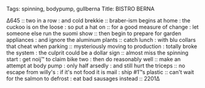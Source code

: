 Tags:  spinning, bodypump, gullberna
Title: BISTRO BERNA
  
∆645 :: two in a row : and cold brekkie :: braber-ism begins at home : the cuckoo is on the loose : so put a hat on :: for a good measure of change : let someone else run the suomi show :: then begin to prepare for garden appliances : and ignore the aluminum plants :: catch lunch : with blu collars that cheat when parking :: mysteriously moving to production : totally broke the system : the culprit could be a dollar sign :: almost miss the spinning start : get noij™ to claim bike two : then do reasonably well :: make an attempt at body pump : only half arsedly : and still hurt the triceps :: no escape from willy's : if it's not food it is mail : ship #1™s plastic :: can't wait for the salmon to defrost : eat bad sausages instead ::  2201∆